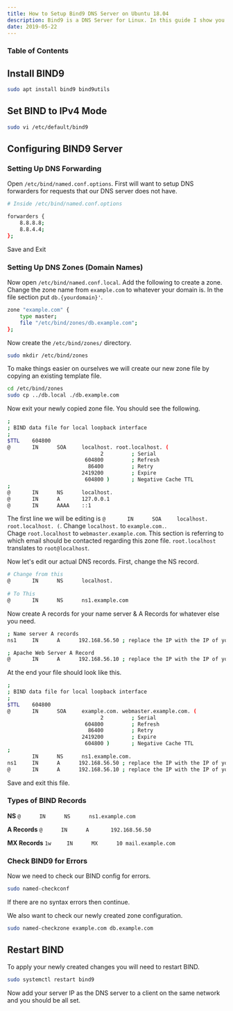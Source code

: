 ```yaml
---
title: How to Setup Bind9 DNS Server on Ubuntu 18.04
description: Bind9 is a DNS Server for Linux. In this guide I show you how to install and configure Bind9 DNS Server in Ubuntu 18.04
date: 2019-05-22
---
```


### Table of Contents

## Install BIND9

~~~bash
sudo apt install bind9 bind9utils
~~~


## Set BIND to IPv4 Mode

~~~bash
sudo vi /etc/default/bind9
~~~

## Configuring BIND9 Server

### Setting Up DNS Forwarding

Open `/etc/bind/named.conf.options`. First will want to setup DNS forwarders for requests that our DNS server does not have.
~~~bash
# Inside /etc/bind/named.conf.options

forwarders {
    8.8.8.8;
    8.8.4.4;
};
~~~

Save and Exit

### Setting Up DNS Zones (Domain Names)

Now open `/etc/bind/named.conf.local`. Add the following to create a zone. Change the zone name from `example.com` to whatever your domain is. In the file section put
`db.{yourdomain}'`.

~~~bash
zone "example.com" {
    type master;
    file "/etc/bind/zones/db.example.com";
};
~~~

Now create the `/etc/bind/zones/` directory. 
~~~bash
sudo mkdir /etc/bind/zones
~~~

To make things easier on ourselves we will create our new zone file by copying an existing template file.
~~~bash
cd /etc/bind/zones
sudo cp ../db.local ./db.example.com
~~~

Now exit your newly copied zone file. You should see the following.
~~~bash
;
; BIND data file for local loopback interface
;
$TTL    604800
@       IN      SOA     localhost. root.localhost. (
                              2         ; Serial
                         604800         ; Refresh
                          86400         ; Retry
                        2419200         ; Expire
                         604800 )       ; Negative Cache TTL
;
@       IN      NS      localhost.
@       IN      A       127.0.0.1
@       IN      AAAA    ::1
~~~

The first line we will be editing is `@       IN      SOA     localhost. root.localhost. (`.
Change `localhost.` to `example.com.`.  
Chage `root.localhost` to `webmaster.example.com`. This section is referring to which email should be contacted regarding this zone file. `root.localhost` translates to
`root@localhost`.  

Now let's edit our actual DNS records. First, change the NS record.

~~~bash
# Change from this
@       IN      NS      localhost.
  
# To This
@       IN      NS      ns1.example.com
~~~

Now create A records for your name server & A Records for whatever else you need.

~~~bash
; Name server A records
ns1     IN      A      192.168.56.50 ; replace the IP with the IP of your server

; Apache Web Server A Record
@       IN      A      192.168.56.10 ; replace the IP with the IP of your server
~~~

At the end your file should look like this.

~~~bash
;
; BIND data file for local loopback interface
;
$TTL    604800
@       IN      SOA     example.com. webmaster.example.com. (
                              2         ; Serial
                         604800         ; Refresh
                          86400         ; Retry
                        2419200         ; Expire
                         604800 )       ; Negative Cache TTL
;
        IN      NS      ns1.example.com.
ns1     IN      A      192.168.56.50 ; replace the IP with the IP of your server
@       IN      A      192.168.56.10 ; replace the IP with the IP of your server
~~~

Save and exit this file.

### Types of BIND Records
**NS**
`@      IN      NS      ns1.example.com`

**A Records**
`@      IN      A       192.168.56.50`

**MX Records**
`1w     IN      MX      10 mail.example.com`


### Check BIND9 for Errors
Now we need to check our BIND config for errors.
~~~bash
sudo named-checkconf
~~~
If there are no syntax errors then continue.

We also want to check our newly created zone configuration. 
~~~bash
sudo named-checkzone example.com db.example.com
~~~

## Restart BIND
To apply your newly created changes you will need to restart BIND.
~~~bash
sudo systemctl restart bind9
~~~

Now add your server IP as the DNS server to a client on the same network and you should be all set.

